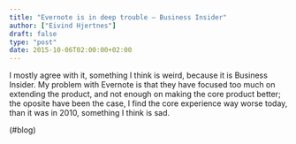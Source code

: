 ```yaml
---
title: "Evernote is in deep trouble – Business Insider"
author: ["Eivind Hjertnes"]
draft: false
type: "post"
date: 2015-10-06T02:00:00+02:00
---
```


I mostly agree with it, something I think is weird, because it is
Business Insider. My problem with Evernote is that they have focused too
much on extending the product, and not enough on making the core product
better; the oposite have been the case, I find the core experience way
worse today, than it was in 2010, something I think is sad.

(#blog)
